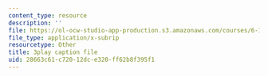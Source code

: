```yaml
---
content_type: resource
description: ''
file: https://ol-ocw-studio-app-production.s3.amazonaws.com/courses/6-189-multicore-programming-primer-january-iap-2007/28663c61c72012dce320ff62b8f395f1_Nd2SBfrsaw4.srt
file_type: application/x-subrip
resourcetype: Other
title: 3play caption file
uid: 28663c61-c720-12dc-e320-ff62b8f395f1
---
```


